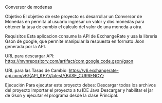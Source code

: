 Conversor de modenas

Objetivo
El objetivo de este proyecto es desarrollar un Conversor de Monedas en permita al usuario ingresar un valor y dos monedas para obtener la tasa de cambio el cálculo del valor de una moneda a otra.

Requisitos
Esta aplicacion consume la API de ExchangeRate y usa la libreria Gson de google, que permite manipular la respuesta en formato Json generada por la API.

URL para descargar API: https://mvnrepository.com/artifact/com.google.code.gson/gson

URL para las Tasas de Cambio: https://v6.exchangerate-api.com/v6/{API_KEY}/latest/{BASE_CURRENCY}


Ejecución
Para ejecutar este proyecto debes: Descargar todos los archivos del proyecto Importar el proyecto a tu IDE Java Descargar y habilitar el jar de Gson y ejecutar el programa desde la clase Principal.


